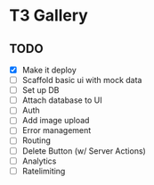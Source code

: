 # T3 Gallery

## TODO

- [x] Make it deploy
- [ ] Scaffold basic ui with mock data
- [ ] Set up DB
- [ ] Attach database to UI
- [ ] Auth
- [ ] Add image upload
- [ ] Error management
- [ ] Routing
- [ ] Delete Button (w/ Server Actions)
- [ ] Analytics
- [ ] Ratelimiting
